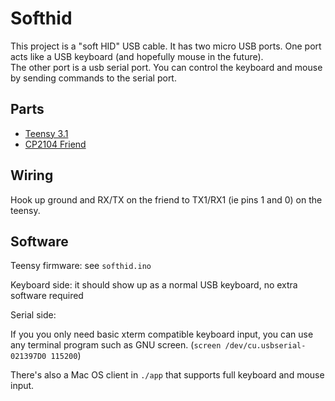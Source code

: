 Softhid 
========

This project is a "soft HID" USB cable.   It has two micro USB ports.   One port acts like a USB keyboard (and hopefully mouse in the future).  
The other port is a usb serial port.   You can control the keyboard and mouse by sending commands to the serial port.

Parts
-----

* [Teensy 3.1](https://www.pjrc.com/store/teensy31.html)
* [CP2104 Friend](https://www.adafruit.com/product/3309)

Wiring
------

Hook up ground and RX/TX on the friend to TX1/RX1 (ie pins 1 and 0) on the teensy.

Software
-------

Teensy firmware:  see `softhid.ino`

Keyboard side: it should show up as a normal USB keyboard, no extra software required

Serial side:

If you you only need basic xterm compatible keyboard input, you can use any terminal program such as
GNU screen. (`screen /dev/cu.usbserial-021397D0 115200`)

There's also a Mac OS client in `./app` that supports full keyboard and mouse input.





